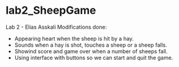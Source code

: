 # lab2_SheepGame
Lab 2 - Elias Asskali 
Modifications done:
  - Appearing heart when the sheep is hit by a hay.
  - Sounds when a hay is shot, touches a sheep or a sheep falls.
  - Showind score and game over when a number of sheeps fall.
  - Using interface with buttons so we can start and quit the game.
